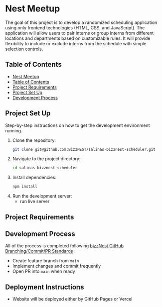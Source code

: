# Nest Meetup

The goal of this project is to develop a randomized scheduling application using only frontend technologies (HTML, CSS, and JavaScript). The application will allow users to pair interns or group interns from different locations and departments based on customizable rules. It will provide flexibility to include or exclude interns from the schedule with simple selection controls.

## Table of Contents

- [Nest Meetup](#nest-meetup)
- [Table of Contents](#table-of-contents)
- [Project Requirements](#project-requirements)
- [Project Set Up](#project-set-up)
- [Development Process](#development-process)

## Project Set Up 

Step-by-step instructions on how to get the development environment running.

1. Clone the repository:
    ```sh
    git clone git@github.com:BizzNEST/salinas-bizznest-scheduler.git
    ```
2. Navigate to the project directory:
    ```sh
    cd salinas-bizznest-scheduler
    ```
3. Install dependencies:
    ```sh
    npm install
    ```
4. Run the development server:
   - run live server

## Project Requirements




## Development Process

All of the process is completed following [bizzNest GitHub Branching/Commit/PR Standards](https://github.com/BizzNEST/Standards-and-Practices/tree/main/standards)

* Create feature branch from `main`
* Implement changes and commit frequently
* Open PR into `main` when ready


## Deployment Instructions

* Website will be deployed either by GitHub Pages or Vercel



